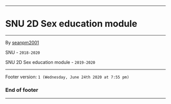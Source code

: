 
***

# SNU 2D Sex education module

***

By [seanpm2001](https://github.com/seanpm2001/)

SNU - `2018-2020`

SNU 2D Sex education module - `2019-2020`

***

Footer version: `1 (Wednesday, June 24th 2020 at 7:55 pm)`

### End of footer

***
